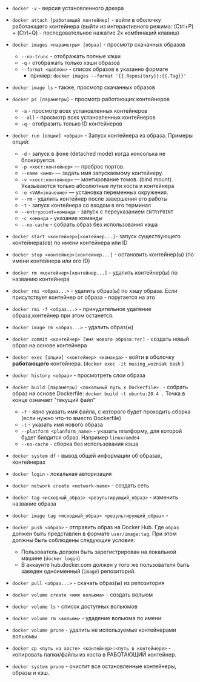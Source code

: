 -  `docker -v` - версия установленного докера
- `docker attach [работающий контейнер]` - войти в оболочку работающего контейнера (выйти из интерактивного режима: (Ctrl+P) + (Ctrl+Q) - последовательное нажатие 2х комбинаций клавиш)
- `docker images <параметры> [образ]` - просмотр скачанных образов 
	- `--no-trunc` - отображать полные хэши
	- `-q` - отображать только хэши образов
	- `--format <шаблон>` - список образов в указанно формате
		- пример: `docker images --format '{{.Repository}}:{{.Tag}}'`
- `docker image ls` - также, просмотр скачанных образов
- `docker ps [параметры]` - просмотр работающих контейнеров
	- `-a` - просмотр всех установленных контейнеров
	- `--all` - просмотр всех установленных контейнеров
	- `-q` - отобразить только ID контейнеров
- `docker run [опции] <образ>` - Запуск контейнера из образа.
	Примеры опций:
	- `-d` - запуск в фоне (detached mode) когда консолька не блокируется.
	- `-p <хост:контейнер>` — проброс портов.
	- `--name <имя>` — задать имя запускаемому контейнеру.
	- `-v <хост:контейнер>` — монтирование томов. (bind mount). Указываются только абсолютные пути хоста и контейнера
	- `-e <VAR=значение>` — установка переменных окружения.
	- `--rm` - удалить контейнер после завершения его работы
	- `-t` - запуск контейнера со входом в его терминал 
	- `--entrypoint=команда` - запуск с переуказанием `ENTRYPOINT`
	- `-c команда` - указание команды
	- `--no-cache` - собрать образ без использования кэша
- `docker start <контейнер>[контейнер...]`- запуск существующего контейнера(ов) по имени контейнера или ID 
- `docker stop <контейнер>[контейнер...]` - остановить контейнер(ы) (по имени контейнера или его ID)
- `docker rm <контейнер>[контейнер...]` - удалить контейнер(ы)  по названию контейнера
- `docker rmi <образ...>` - удалить  образ(ы) по хэшу образа. Если присутствует контейнер от образа - поругается на это
- `docker rmi -f <образ...>` - принудительное удаление образа,контейнер при этом останется.

- `docker image rm <образ...>` - удалить образ(ы)


- `docker commit <контейнер> [имя нового образа:тег]` - создать новый образ на основе контейнера
- `docker exec [опции] <контейнер> <команда>` - войти в оболочку **работающего** контейнера. (`docker exec -it musing_wozniak bash` ) 
- `docker history <образ>` - просмотреть слои образа
- `docker build [параметры] <локальный путь к Dockerfile> ` - собрать образ на основе Dockerfile: `docker build -t ubuntu:20.4 .`
  Точка в конце означает "текущий файл"
	- `-f` - явно указать имя файла, с которого будет проходить сборка (если нужно что-то вместо Dockerfile)
	- `-t` - указать имя нового образа
	- `--platform <planform_name>` - указать платформу, для которой будет билдится образ. Например `linux/amd64` 
	- `--no-cache` - сборка без использования кэша
	
- `docker system df` - вывод общей информации об образах, контейнерах
- `docker login` - локальная авторизация
- `docker network create <network-name>` - создать сеть
- `docker tag <исходный_образ> <результирующий_образ>` - изменить название образа
- `docker image tag <исходный_образ> <результирующий_образ>` - 
- `docker push <образ>` - отправить образ на Docker Hub. Где `образ` должен быть представлен в формате `user/image:tag`. При этом должны быть соблюдены следующие условия:
	- Пользователь должен быть зарегистрирован на локальной машине (`docker login`)
	- В аккаунте hub.docker.com должен у того же пользователя быть заведен одноименный (`image`) репозиторий.
- `docker pull <образ...>` - скачать образ(ы) из репозитория 
- `docker volume create <имя вольюма>` - создать вольюм
- `docker volume ls` - список доступных вольюмов
- `docker volume rm <вольюм>` - удадение вольюма по имени
- `docker volume prune` - удалить не используемые контейнерами вольюмы
- `docker cp <путь на хосте> <контейнер>:<путь в контейнере>` - копировать папки/файлы из хоста в РАБОТАЮЩИЙ контейнер.
- `docker system prune` - очистит все остановленные контейнеры, образы и кэш.